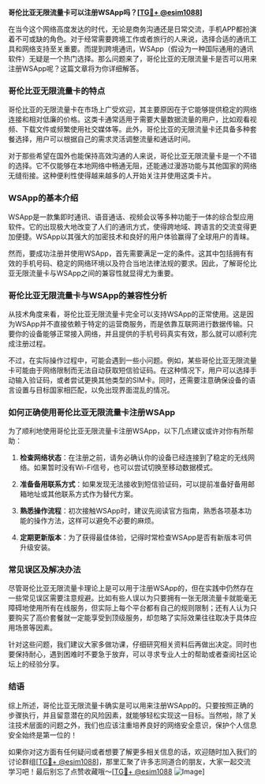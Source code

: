 **哥伦比亚无限流量卡可以注册WSApp吗？[[TG💪+ @esim1088](https://t.me/s/esim1088)]**

在当今这个网络高度发达的时代，无论是商务沟通还是日常交流，手机APP都扮演着不可或缺的角色。对于经常需要跨境工作或者旅行的人来说，选择合适的通讯工具和网络支持至关重要。而提到跨境通讯，WSApp（假设为一种国际通用的通讯软件）无疑是一个热门选择。那么问题来了，哥伦比亚的无限流量卡是否可以用来注册WSApp呢？这篇文章将为你详细解答。

### 哥伦比亚无限流量卡的特点

哥伦比亚的无限流量卡在市场上广受欢迎，其主要原因在于它能够提供稳定的网络连接和相对低廉的价格。这类卡通常适用于需要大量数据流量的用户，比如观看视频、下载文件或频繁使用社交媒体等。此外，哥伦比亚的无限流量卡还具备多种套餐选择，用户可以根据自己的需求灵活调整流量和通话时间。

对于那些希望在国外也能保持高效沟通的人来说，哥伦比亚无限流量卡是一个不错的选择。它不仅能够在本地网络中畅通无阻，还能通过漫游功能与其他国家的网络无缝衔接。这种便利性使得越来越多的人开始关注并使用这类卡片。

### WSApp的基本介绍

WSApp是一款集即时通讯、语音通话、视频会议等多种功能于一体的综合型应用软件。它的出现极大地改变了人们的通讯方式，使得跨地域、跨语言的交流变得更加便捷。WSApp以其强大的加密技术和良好的用户体验赢得了全球用户的青睐。

然而，要成功注册并使用WSApp，首先需要满足一定的条件。这其中包括拥有有效的手机号码、稳定的网络环境以及符合当地法律法规的要求。因此，了解哥伦比亚无限流量卡与WSApp之间的兼容性就显得尤为重要。

### 哥伦比亚无限流量卡与WSApp的兼容性分析

从技术角度来看，哥伦比亚无限流量卡完全可以支持WSApp的正常使用。这是因为WSApp并不直接依赖于特定的运营商服务，而是依靠互联网进行数据传输。只要你的设备能够正常接入网络，并且提供的手机号码真实有效，那么就可以顺利完成注册过程。

不过，在实际操作过程中，可能会遇到一些小问题。例如，某些哥伦比亚无限流量卡可能由于网络限制而无法自动获取短信验证码。在这种情况下，用户可以选择手动输入验证码，或者尝试更换其他类型的SIM卡。同时，还需要注意确保设备的语言设置与目标国家相匹配，以免出现界面混乱的情况。

### 如何正确使用哥伦比亚无限流量卡注册WSApp

为了顺利地使用哥伦比亚无限流量卡注册WSApp，以下几点建议或许对你有所帮助：

1. **检查网络状态**：在注册之前，请务必确认你的设备已经连接到了稳定的无线网络。如果暂时没有Wi-Fi信号，也可以尝试切换至移动数据模式。
   
2. **准备备用联系方式**：如果发现无法接收到短信验证码，可以提前准备好备用邮箱地址或其他联系方式作为替代方案。
   
3. **熟悉操作流程**：初次接触WSApp时，建议先阅读官方指南，熟悉各项基本功能的操作方法，这样可以避免不必要的麻烦。
   
4. **定期更新版本**：为了获得最佳体验，记得时常检查WSApp是否有新版本可供升级安装。

### 常见误区及解决办法

尽管哥伦比亚无限流量卡理论上是可以用于注册WSApp的，但在实践中仍然存在一些常见误区需要注意规避。比如有些人误以为只要拥有一张无限流量卡就能毫无障碍地使用所有在线服务，但实际上每个平台都有自己的规则限制；还有人认为只要购买了高价套餐就一定能享受到顶级服务，却忽略了实际效果往往取决于具体应用场景等因素。

针对这些问题，我们建议大家多做功课，仔细研究相关资料后再做出决定。同时也要保持耐心，遇到困难时不要急于放弃，可以寻求专业人士的帮助或者查阅社区论坛上的经验分享。

### 结语

综上所述，哥伦比亚无限流量卡确实是可以用来注册WSApp的。只要按照正确的步骤执行，并且留意潜在的风险因素，就能够轻松实现这一目标。当然啦，除了关注技术层面的问题之外，我们也应该注重培养良好的网络安全意识，保护个人信息安全始终是第一位的！

如果你对这方面有任何疑问或者想要了解更多相关信息的话，欢迎随时加入我们的讨论群组[[TG💪+ @esim1088](https://t.me/s/esim1088)]，那里汇聚了许多志同道合的朋友，大家一起交流学习吧！最后别忘了点赞收藏哦～[[TG💪+ @esim1088](https://t.me/s/esim1088) ![Image](https://i.postimg.cc/4NQfJmqS/Snipaste-2025-05-13-00-14-12.png)]